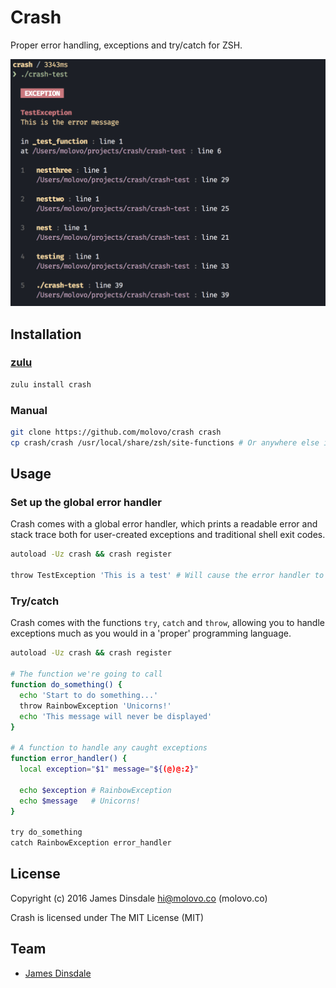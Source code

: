 # Crash

Proper error handling, exceptions and try/catch for ZSH.

![Crash Screenshot](/screenshots/screenshot.png)

## Installation

### [zulu](https://github.com/zulu-zsh/zulu)

```sh
zulu install crash
```

### Manual

```sh
git clone https://github.com/molovo/crash crash
cp crash/crash /usr/local/share/zsh/site-functions # Or anywhere else in $fpath
```

## Usage

### Set up the global error handler

Crash comes with a global error handler, which prints a readable error and stack trace both for user-created exceptions and traditional shell exit codes.

```sh
autoload -Uz crash && crash register

throw TestException 'This is a test' # Will cause the error handler to be displayed
```

### Try/catch

Crash comes with the functions `try`, `catch` and `throw`, allowing you to handle exceptions much as you would in a 'proper' programming language.

```sh
autoload -Uz crash && crash register

# The function we're going to call
function do_something() {
  echo 'Start to do something...'
  throw RainbowException 'Unicorns!'
  echo 'This message will never be displayed'
}

# A function to handle any caught exceptions
function error_handler() {
  local exception="$1" message="${(@)@:2}"

  echo $exception # RainbowException
  echo $message   # Unicorns!
}

try do_something
catch RainbowException error_handler
```

## License

Copyright (c) 2016 James Dinsdale <hi@molovo.co> (molovo.co)

Crash is licensed under The MIT License (MIT)

## Team

* [James Dinsdale](http://molovo.co)
